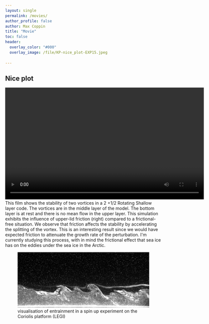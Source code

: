 ```yaml
---
layout: single 
permalink: /movies/
author_profile: false
author: Max Coppin
title: "Movie"
toc: false
header:
  overlay_color: "#000"
  overlay_image: /file/KP-nice_plot-EXP15.jpeg
  
---
```

## Nice plot

<video width="640" height="360" controls>
  <source src="/file/stabilite.mp4" type="video/mp4">
  Votre navigateur ne prend pas en charge la balise vidéo.
</video>
This film shows the stability of two vortices in a 2 +1/2 Rotating Shallow layer code. The vortices are in the middle layer of the model. The bottom layer is at rest and there is no mean flow in the upper layer. This simulation exhibits the influence of upper-lid friction (right) compared to a frictional-free situation.
We observe that friction affects the stability by accelerating the splitting of the vortex. This is an interesting result since we would have expected friction to attenuate the growth rate of the perturbation.
I'm currently studying this process, with in mind the frictional effect that sea ice has on the eddies under the sea ice in the Arctic.


<figure> <img src="/file/KP-nice_plot-EXP15.jpeg">
<figcaption> visualisation of entrainment in a spin up experiment on the Coriolis platform (LEGI)</figcaption> </figure>
